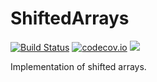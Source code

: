 # ShiftedArrays

[![Build Status](https://travis-ci.org/JuliaArrays/ShiftedArrays.jl.svg?branch=master)](https://travis-ci.org/JuliaArrays/ShiftedArrays.jl)
[![codecov.io](http://codecov.io/github/JuliaArrays/ShiftedArrays.jl/coverage.svg?branch=master)](http://codecov.io/github/JuliaArrays/ShiftedArrays.jl?branch=master)
[![](https://img.shields.io/badge/docs-latest-blue.svg)](https://JuliaArrays.github.io/ShiftedArrays.jl/latest/)

Implementation of shifted arrays.

